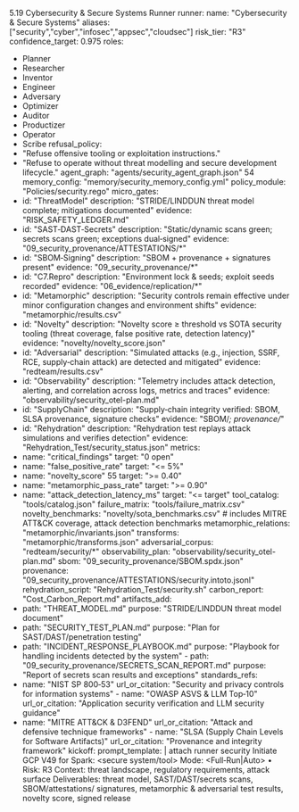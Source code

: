 5.19 Cybersecurity & Secure Systems Runner 
runner: 
name: "Cybersecurity & Secure Systems" 
aliases: ["security","cyber","infosec","appsec","cloudsec"] risk_tier: "R3" 
confidence_target: 0.975 
roles: 
- Planner 
- Researcher 
- Inventor 
- Engineer 
- Adversary 
- Optimizer 
- Auditor 
- Productizer 
- Operator 
- Scribe 
refusal_policy: 
- "Refuse offensive tooling or exploitation instructions." 
- "Refuse to operate without threat modelling and secure development lifecycle." 
agent_graph: "agents/security_agent_graph.json" 
54
memory_config: "memory/security_memory_config.yml" 
policy_module: "Policies/security.rego" 
micro_gates: 
- id: "ThreatModel" 
description: "STRIDE/LINDDUN threat model complete; mitigations documented" 
evidence: "RISK_SAFETY_LEDGER.md" 
- id: "SAST‑DAST‑Secrets" 
description: "Static/dynamic scans green; secrets scans green; exceptions dual‑signed" 
evidence: "09_security_provenance/ATTESTATIONS/*" 
- id: "SBOM‑Signing" 
description: "SBOM + provenance + signatures present" 
evidence: "09_security_provenance/*" 
- id: "C7.Repro" 
description: "Environment lock & seeds; exploit seeds recorded" evidence: "06_evidence/replication/*" 
- id: "Metamorphic" 
description: "Security controls remain effective under minor configuration changes and environment shifts" 
evidence: "metamorphic/results.csv" 
- id: "Novelty" 
description: "Novelty score ≥ threshold vs SOTA security tooling (threat coverage, false positive rate, detection latency)" 
evidence: "novelty/novelty_score.json" 
- id: "Adversarial" 
description: "Simulated attacks (e.g., injection, SSRF, RCE, supply‑chain attack) are detected and mitigated" 
evidence: "redteam/results.csv" 
- id: "Observability" 
description: "Telemetry includes attack detection, alerting, and correlation across logs, metrics and traces" 
evidence: "observability/security_otel-plan.md" 
- id: "SupplyChain" 
description: "Supply‑chain integrity verified: SBOM, SLSA provenance, signature checks" 
evidence: "SBOM/*; provenance/*" 
- id: "Rehydration" 
description: "Rehydration test replays attack simulations and verifies detection" 
evidence: "Rehydration_Test/security_status.json" 
metrics: 
- name: "critical_findings" 
target: "0 open" 
- name: "false_positive_rate" 
target: "<= 5%" 
- name: "novelty_score" 
55
target: ">= 0.40" 
- name: "metamorphic_pass_rate" 
target: ">= 0.90" 
- name: "attack_detection_latency_ms" 
target: "<= target" 
tool_catalog: "tools/catalog.json" 
failure_matrix: "tools/failure_matrix.csv" 
novelty_benchmarks: "novelty/sota_benchmarks.csv" # includes MITRE ATT&CK  coverage, attack detection benchmarks 
metamorphic_relations: "metamorphic/invariants.json" 
transforms: "metamorphic/transforms.json" 
adversarial_corpus: "redteam/security/*" 
observability_plan: "observability/security_otel-plan.md" 
sbom: "09_security_provenance/SBOM.spdx.json" 
provenance: "09_security_provenance/ATTESTATIONS/security.intoto.jsonl" rehydration_script: "Rehydration_Test/security.sh" 
carbon_report: "Cost_Carbon_Report.md" 
artifacts_add: 
- path: "THREAT_MODEL.md" 
purpose: "STRIDE/LINDDUN threat model document" 
- path: "SECURITY_TEST_PLAN.md" 
purpose: "Plan for SAST/DAST/penetration testing" 
- path: "INCIDENT_RESPONSE_PLAYBOOK.md" 
purpose: "Playbook for handling incidents detected by the system" - path: "09_security_provenance/SECRETS_SCAN_REPORT.md" 
purpose: "Report of secrets scan results and exceptions" 
standards_refs: 
- name: "NIST SP 800‑53" 
url_or_citation: "Security and privacy controls for information systems" - name: "OWASP ASVS & LLM Top‑10" 
url_or_citation: "Application security verification and LLM security guidance" 
- name: "MITRE ATT&CK & D3FEND" 
url_or_citation: "Attack and defensive technique frameworks" - name: "SLSA (Supply Chain Levels for Software Artifacts)" url_or_citation: "Provenance and integrity framework" 
kickoff: 
prompt_template: | 
attach runner security 
Initiate GCP V49 for Spark: <secure system/tool> 
Mode: <Full‑Run|Auto> • Risk: R3 
Context: threat landscape, regulatory requirements, attack surface Deliverables: threat model, SAST/DAST/secrets scans, SBOM/attestations/ signatures, metamorphic & adversarial test results, novelty score, signed  release 
